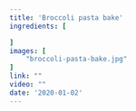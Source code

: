 ```yaml
---
title: 'Broccoli pasta bake'
ingredients: [

]
images: [
    "broccoli-pasta-bake.jpg"
]
link: ""
video: ""
date: '2020-01-02'
---
```


